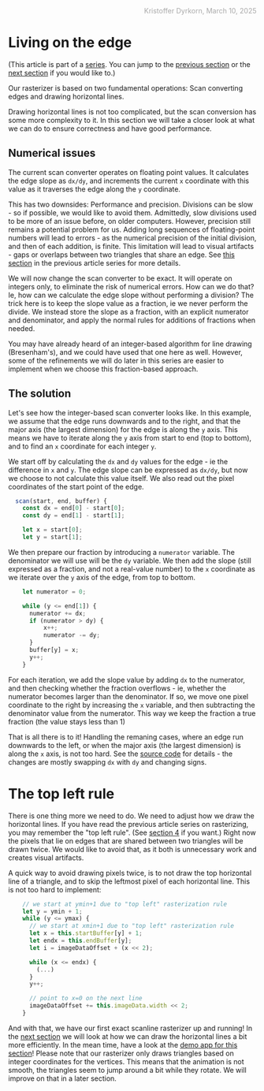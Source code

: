 <div style="text-align:right; color:#aaa">Kristoffer Dyrkorn, March 10, 2025</div>

# Living on the edge

(This article is part of a [series](./#sections). You can jump to the [previous section](1) or the [next section](3) if you would like to.)

Our rasterizer is based on two fundamental operations: Scan converting edges and drawing horizontal lines.

Drawing horizontal lines is not too complicated, but the scan conversion has some more complexity to it. In this section we will take a closer look at what we can do to ensure correctness and have good performance.

## Numerical issues

The current scan converter operates on floating point values. It calculates the edge slope as `dx/dy`, and increments the current `x` coordinate with this value as it traverses the edge along the `y` coordinate.

This has two downsides: Performance and precision. Divisions can be slow - so if possible, we would like to avoid them. Admittedly, slow divisions used to be more of an issue before, on older computers. However, precision still remains a potential problem for us. Adding long sequences of floating-point numbers will lead to errors - as the numerical precision of the initial division, and then of each addition, is finite. This limitation will lead to visual artifacts - gaps or overlaps between two triangles that share an edge. See [this section](../triangle-rasterizer/7) in the previous article series for more details.

We will now change the scan converter to be exact. It will operate on integers only, to eliminate the risk of numerical errors. How can we do that? Ie, how can we calculate the edge slope without performing a division? The trick here is to keep the slope value as a fraction, ie we never perform the divide. We instead store the slope as a fraction, with an explicit numerator and denominator, and apply the normal rules for additions of fractions when needed.

You may have already heard of an integer-based algorithm for line drawing (Bresenham's), and we could have used that one here as well. However, some of the refinements we will do later in this series are easier to implement when we choose this fraction-based approach.

## The solution

Let's see how the integer-based scan converter looks like. In this example, we assume that the edge runs downwards and to the right, and that the major axis (the largest dimension) for the edge is along the `y` axis. This means we have to iterate along the `y` axis from start to end (top to bottom), and to find an `x` coordinate for each integer `y`.

We start off by calculating the `dx` and `dy` values for the edge - ie the difference in `x` and `y`. The edge slope can be expressed as `dx/dy`, but now we choose to not calculate this value itself. We also read out the pixel coordinates of the start point of the edge.

```JavaScript
  scan(start, end, buffer) {
    const dx = end[0] - start[0];
    const dy = end[1] - start[1];

    let x = start[0];
    let y = start[1];
```

We then prepare our fraction by introducing a `numerator` variable. The denominator we will use will be the `dy` variable. We then add the slope (still expressed as a fraction, and not a real-value number) to the `x` coordinate as we iterate over the `y` axis of the edge, from top to bottom.

```JavaScript
    let numerator = 0;

    while (y <= end[1]) {
      numerator += dx;
      if (numerator > dy) {
          x++;
          numerator -= dy;
      }
      buffer[y] = x;
      y++;
    }
```

For each iteration, we add the slope value by adding `dx` to the numerator, and then checking whether the fraction overflows - ie, whether the numerator becomes larger than the denominator. If so, we move one pixel coordinate to the right by increasing the `x` variable, and then subtracting the denominator value from the numerator. This way we keep the fraction a true fraction (the value stays less than 1)

That is all there is to it! Handling the remaning cases, where an edge run downwards to the left, or when the major axis (the largest dimension) is along the `x` axis, is not too hard. See the [source code](2/triangle.js) for details - the changes are mostly swapping `dx` with `dy` and changing signs.

# The top left rule

There is one thing more we need to do. We need to adjust how we draw the horizontal lines. If you have read the previous article series on rasterizing, you may remember the "top left rule". (See [section 4](../triangle-rasterizer/4) if you want.) Right now the pixels that lie on edges that are shared between two triangles will be drawn twice. We would like to avoid that, as it both is unnecessary work and creates visual artifacts.

A quick way to avoid drawing pixels twice, is to not draw the top horizontal line of a triangle, and to skip the leftmost pixel of each horizontal line. This is not too hard to implement:

```JavaScript
    // we start at ymin+1 due to "top left" rasterization rule
    let y = ymin + 1;
    while (y <= ymax) {
      // we start at xmin+1 due to "top left" rasterization rule
      let x = this.startBuffer[y] + 1;
      let endx = this.endBuffer[y];
      let i = imageDataOffset + (x << 2);

      while (x <= endx) {
        (...)
      }
      y++;

      // point to x=0 on the next line
      imageDataOffset += this.imageData.width << 2;
    }
```

And with that, we have our first exact scanline rasterizer up and running! In the [next section](3) we will look at how we can draw the horizontal lines a bit more efficiently. In the mean time, have a look at the [demo app for this section](2/)! Please note that our rasterizer only draws triangles based on integer coordinates for the vertices. This means that the animation is not smooth, the triangles seem to jump around a bit while they rotate. We will improve on that in a later section.

